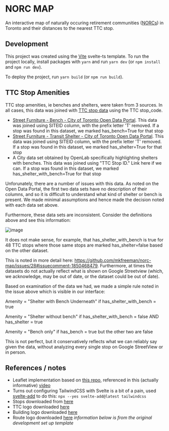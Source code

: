 # NORC MAP
An interactive map of naturally occuring retirement communities
([NORCs](https://norcinnovationcentre.ca/)) in Toronto and their distances to
the nearest TTC stop. 

## Development
This project was created using the [Vite](https://vitejs.dev/guide/) svelte-ts template. To run the project locally, install
packages with `yarn` and run `yarn dev` (or `npm install` and `npm run dev`).

To deploy the project, run `yarn build` (or `npm run build`).

## TTC Stop Amenities
TTC stop amenities, ie benches and shelters, were taken from 3 sources. In all cases, this data was joined with [TTC stop data](https://open.toronto.ca/dataset/ttc-routes-and-schedules/) using the TTC stop_code.
- [Street Furniture - Bench - City of Toronto Open Data Portal](https://open.toronto.ca/dataset/street-furniture-bench/). This data was joined using SITEID column, with the prefix letter 'T' removed. If a stop was found in this dataset, we marked has_bench=True for that stop
- [Street Furniture - Transit Shelter - City of Toronto Open Data Portal](https://open.toronto.ca/dataset/street-furniture-transit-shelter/). This data was joined using SITEID column, with the prefix letter 'T' removed. If a stop was found in this dataset, we marked has_shelter=True for that stop
- A City data set obtained by OpenLab specifically highlighting shelters with benches. This data was joined using "TTC Stop ID." Link here if we can. If a stop was found in this dataset, we marked has_shelter_with_bench=True for that stop

Unforunately, there are a number of issues with this data. As noted on the Open Data Portal, the first two data sets have no description of their columns, and so it is difficult to understand what kind of shelter or bench is present. We made minimal assumptions and hence made the decision noted with each data set above. 

Furthermore, these data sets are inconsistent. Consider the definitions above and see this information:

![image](https://github.com/mkfreeman/norc-map/assets/110122/157fb011-1067-4462-ab26-59776354da2a)

It does not make sense, for example, that has_shelter_with_bench is true for 48 TTC stops where those same stops are marked has_shelter=false based on the other dataset. 

This is noted in more detail here: https://github.com/mkfreeman/norc-map/issues/28#issuecomment-1850468479. Furthermore, at times the datasets do not actually reflect what is shown on Google Streetview (which, we acknowledge, may be out of date, or the dataset could be out of date). 

Based on examination of the data we had, we made a simple rule noted in the issue above which is visible in our interface:

Amenity = "Shelter with Bench Underneath" if has_shelter_with_bench = true

Amenity = "Shelter without bench" if has_shelter_with_bench = false AND has_shelter = true

Amenity = "Bench only" if has_bench = true but the other two are false

This is not perfect, but it conservatively reflects what we can reliably say given the data, without analyzing every single stop on Google StreetView or in person. 


## References / notes
- Leaflet implementation based on [this
  repo](https://github.com/ShipBit/sveltekit-leaflet/), referenced in this
  (actually informative) [video](https://www.youtube.com/watch?v=JFctWXEzFZw&ab_channel=ShipBit)
- Turns out configuring TailwindCSS with Svelte is a bit of a pain, used
  [svelte-add](https://github.com/svelte-add/svelte-add) to do this: `npx --yes
  svelte-add@latest tailwindcss`
- Stops downloaded from [here](https://ckan0.cf.opendata.inter.prod-toronto.ca/dataset/7795b45e-e65a-4465-81fc-c36b9dfff169/resource/cfb6b2b8-6191-41e3-bda1-b175c51148cb/download/opendata_ttc_schedules.zip)
- TTC logo downloaded [here](https://worldvectorlogo.com/downloaded/g-03-a101-ttc-logo)
- Building logo downloaded
  [here](https://www.reshot.com/free-svg-icons/item/apartments-5XB6RL3VT7/)
- Route logo downloaded [here](https://www.reshot.com/free-svg-icons/item/map-route-NSD39WHTAV/)
_information below is from the original development set up template_
